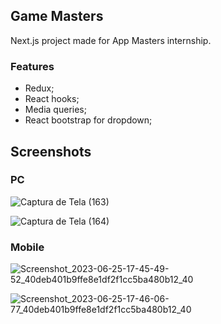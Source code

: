 ## Game Masters
Next.js project made for App Masters internship.

### Features
- Redux;
- React hooks;
- Media queries;
- React bootstrap for dropdown;

## Screenshots
### PC
![Captura de Tela (163)](https://github.com/felipeosouza/gamemasters/assets/120433923/43d1d2f7-1f4c-4ed7-92ff-30c9f8d61d40)

![Captura de Tela (164)](https://github.com/felipeosouza/gamemasters/assets/120433923/44d0b342-ab5d-4cdd-9b21-768f8f2f8338)

### Mobile
![Screenshot_2023-06-25-17-45-49-52_40deb401b9ffe8e1df2f1cc5ba480b12_40](https://github.com/felipeosouza/gamemasters/assets/120433923/3fcb256f-9aba-422a-b85d-a960cda4e2b0)

![Screenshot_2023-06-25-17-46-06-77_40deb401b9ffe8e1df2f1cc5ba480b12_40](https://github.com/felipeosouza/gamemasters/assets/120433923/d02949dd-5c57-47ef-a058-3051dff8b94f)

